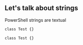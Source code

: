 <!-- CHAPTER START -->
## Let's talk about strings

PowerShell strings are textual

```ps
class Test {}
```

```ps
class Test {}
```
<!-- CHAPTER END -->